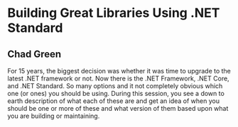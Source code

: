 # Building Great Libraries Using .NET Standard
## Chad Green

For 15 years, the biggest decision was whether it was time to upgrade to the latest .NET framework or not.  Now there is the .NET Framework, .NET Core, and .NET Standard.  So many options and it not completely obvious which one (or ones) you should be using.  During this session, you see a down to earth description of what each of these are and get an idea of when you should be one or more of these and what version of them based upon what you are building or maintaining.
